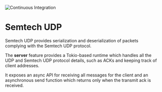 ![Continuous Integration](https://github.com/helium/semtech-udp/workflows/Continuous%20Integration/badge.svg)

# Semtech UDP

Semtech UDP provides serialization and deserialization of packets complying
with the Semtech UDP protocol.

The **server** feature provides a Tokio-based runtime which handles  all the
UDP and Semtech UDP protocol details, such as ACKs and keeping track of client
addresses. 

It exposes an async API for receiving all messages for the client
and an asynchronous send function which returns only when the transmit ack is
received.
